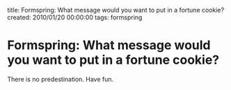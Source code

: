 title: Formspring: What message would you want to put in a fortune cookie?
created: 2010/01/20 00:00:00
tags: formspring

# Formspring: What message would you want to put in a fortune cookie?

There is no predestination. Have fun.

